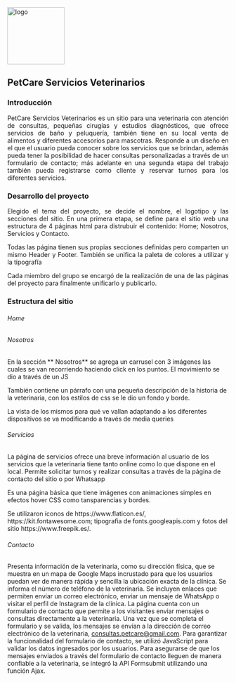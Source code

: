 <image src="public/images/icons-petcar.png" alt="logo" style="width:130px;height:130px;">

## PetCare Servicios Veterinarios

### Introducción

<p style="text-align: justify;">PetCare Servicios Veterinarios es un sitio para una veterinaria con atención de consultas, pequeñas cirugías y estudios diagnósticos, que ofrece servicios de baño y peluquería, también tiene en su local venta de alimentos y diferentes accesorios para mascotras.
Responde a un diseño en el que el usuario pueda conocer sobre los servicios que se brindan, además pueda tener la posibilidad de hacer consultas personalizadas a través de un formulario de contacto; más adelante en una segunda etapa del trabajo también pueda registrarse como cliente y reservar turnos para  los diferentes servicios.</p>

### Desarrollo del proyecto

<p style="text-align: justify;">Elegido el tema del proyecto, se  decide el nombre, el logotipo y las secciones del sitio.
En una primera etapa, se define para el sitio web una estructura de 4 páginas html para distrubuir el contenido: Home; Nosotros, Servicios y Contacto.</p>

<p style="text-align: justify;">Todas las página tienen sus propias secciones definidas pero comparten un mismo Header y Footer. También se unifica la paleta de colores a utilizar y la tipografía</p>

<p style="text-align: justify;">Cada miembro del grupo se encargó de la realización de una de las páginas del proyecto para finalmente unificarlo y publicarlo.</p>

### Estructura del sitio

###### Home

###### Nosotros

En la sección ** Nosotros** se agrega un carrusel con 3 imágenes las cuales se van recorriendo haciendo click en los puntos. El movimiento se dio a través de un JS

También contiene un párrafo con una pequeña descripción de la historia de la veterinaria, con los estilos de css se le dio un fondo y borde.

La vista de los mismos para qué ve vallan adaptando a los diferentes dispositivos se va modificando a través de media queries

###### Servicios
<p>La página de servicios ofrece una breve información al usuario de los servicios que la  veterinaria tiene tanto online como lo que dispone en el local. Permite solicitar turnos y realizar consultas a través de la página de contacto del sitio o por Whatsapp</p>
<p> Es una página básica que tiene imágenes con animaciones simples en efectos hover CSS como tansparencias y bordes. </p>
<p> Se utilizaron íconos de https://www.flaticon.es/, https://kit.fontawesome.com; tipografia de fonts.googleapis.com y fotos del sitio https://www.freepik.es/.</p>

###### Contacto

Presenta información de la veterinaria, como su dirección física, que se muestra en un mapa de Google Maps incrustado para que los usuarios puedan ver de manera rápida y sencilla la ubicación exacta de la clínica. Se informa el número de teléfono de la veterinaria. Se incluyen enlaces que permiten enviar un correo electrónico, enviar un mensaje de WhatsApp o visitar el perfil de Instagram de la clínica.
La página cuenta con un formulario de contacto que permite a los visitantes enviar mensajes o consultas directamente a la veterinaria. Una vez que se completa el formulario y se valida, los mensajes se envían a la dirección de correo electrónico de la veterinaria, consultas.petcare@gmail.com.
Para garantizar la funcionalidad del formulario de contacto, se utilizó JavaScript para validar los datos ingresados por los usuarios. Para asegurarse de que los mensajes enviados a través del formulario de contacto lleguen de manera confiable a la veterinaria, se integró la API Formsubmit utilizando una función Ajax.
